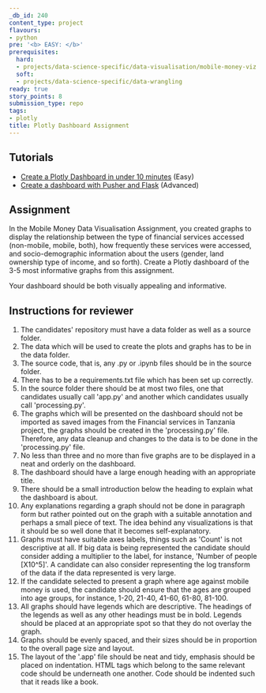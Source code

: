 ```yaml
---
_db_id: 240
content_type: project
flavours:
- python
pre: '<b> EASY: </b>'
prerequisites:
  hard:
  - projects/data-science-specific/data-visualisation/mobile-money-viz
  soft:
  - projects/data-science-specific/data-wrangling
ready: true
story_points: 8
submission_type: repo
tags:
- plotly
title: Plotly Dashboard Assignment
---
```


## Tutorials

- [Create a Plotly Dashboard in under 10 minutes](https://moderndata.plot.ly/create-a-plotly-dashboards-in-under-10-minutes/) (Easy)
- [Create a dashboard with Pusher and Flask](https://pusher.com/tutorials/live-dashboard-python) (Advanced)

## Assignment

In the Mobile Money Data Visualisation Assignment, you created graphs to display the relationship between the type of financial services accessed (non-mobile, mobile, both), how frequently these services were accessed, and socio-demographic information about the users (gender, land ownership type of income, and so forth). Create a Plotly dashboard of the 3-5 most informative graphs from this assignment.

Your dashboard should be both visually appealing and informative.

## Instructions for reviewer

1. The candidates' repository must have a data folder as well as a source folder.
2. The data which will be used to create the plots and graphs has to be in the data folder.
3. The source code, that is, any .py or .ipynb files should be in the source folder.
4. There has to be a requirements.txt file which has been set up correctly.
5. In the source folder there should be at most two files, one that candidates usually call 'app.py' and another which
   candidates usually call 'processing.py'.
6. The graphs which will be presented on the dashboard should not be imported as saved images from the Financial services
   in Tanzania project, the graphs should be created in the 'processing.py' file.  Therefore, any data cleanup and changes
   to the data is to be done in the 'processing.py' file.
7. No less than three and no more than five graphs are to be displayed in a neat and orderly on the dashboard.
8. The dashboard should have a large enough heading with an appropriate title.
9. There should be a small introduction below the heading to explain what the dashboard is about.
10. Any explanations regarding a graph should not be done in paragraph form but rather pointed out on the graph with a
   suitable annotation and perhaps a small piece of text.  The idea behind any visualizations is that it should be
   so well done that it becomes self-explanatory.
11. Graphs must have suitable axes labels, things such as 'Count' is not descriptive at all.  If big data is being
   represented the candidate should consider adding a multiplier to the label, for instance,
   'Number of people [X10^5]'.  A candidate can also consider representing the log transform of the data if the data 
   represented is very large.
12. If the candidate selected to present a graph where age against mobile money is used, the candidate should ensure
    that the ages are grouped into age groups, for instance, 1-20, 21-40, 41-60, 61-80, 81-100.
13. All graphs should have legends which are descriptive.  The headings of the legends as well as any other headings
    must be in bold.  Legends should be placed at an appropriate spot so that they do not overlay the graph.
14. Graphs should be evenly spaced, and their sizes should be in proportion to the overall page size and layout.
15. The layout of the '.app' file should be neat and tidy, emphasis should be placed on indentation.  HTML tags which
    belong to the same relevant code should be underneath one another.  Code should be indented such that it reads like
    a book.